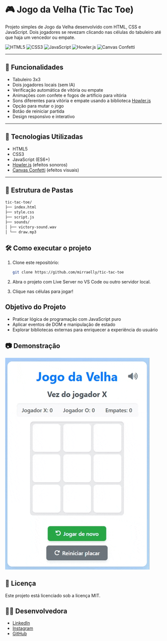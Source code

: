 # 🎮 Jogo da Velha (Tic Tac Toe)

Projeto simples de Jogo da Velha desenvolvido com HTML, CSS e JavaScript. Dois jogadores se revezam clicando nas células do tabuleiro até que haja um vencedor ou empate.

![HTML5](https://img.shields.io/badge/HTML5-E34F26?style=for-the-badge&logo=html5&logoColor=white)
![CSS3](https://img.shields.io/badge/CSS3-1572B6?style=for-the-badge&logo=css3&logoColor=white)
![JavaScript](https://img.shields.io/badge/JavaScript-F7DF1E?style=for-the-badge&logo=javascript&logoColor=black)
![Howler.js](https://img.shields.io/badge/Howler.js-FFDD00?style=for-the-badge&logo=javascript&logoColor=black)
![Canvas Confetti](https://img.shields.io/badge/Canvas%20Confetti-00BFFF?style=for-the-badge&logo=sparkles&logoColor=white)

---

## 📌 Funcionalidades

- Tabuleiro 3x3
- Dois jogadores locais (sem IA)
- Verificação automática de vitória ou empate
- Animações com confete e fogos de artifício para vitória
- Sons diferentes para vitória e empate usando a biblioteca [Howler.js](https://howlerjs.com/)
- Opção para mutar o jogo
- Botão de reiniciar partida
- Design responsivo e interativo

---

## 🚀 Tecnologias Utilizadas

- HTML5
- CSS3
- JavaScript (ES6+)
- [Howler.js](https://howlerjs.com/) (efeitos sonoros)
- [Canvas Confetti](https://www.kirilv.com/canvas-confetti/) (efeitos visuais)

---

## 📁 Estrutura de Pastas

```
tic-tac-toe/
├── index.html
├── style.css
├── script.js
├── sounds/
│ ├── victory-sound.wav
│ └── draw.mp3
```

## 🛠️ Como executar o projeto

1. Clone este repositório:
   ```bash
   git clone https://github.com/mirraelly/tic-tac-toe
   ```
2. Abra o projeto com Live Server no VS Code ou outro servidor local.

3. Clique nas células para jogar!

## Objetivo do Projeto

- Praticar lógica de programação com JavaScript puro
- Aplicar eventos de DOM e manipulação de estado
- Explorar bibliotecas externas para enriquecer a experiência do usuário

## 📷 Demonstração

![Demonstração do Jogo](assets/tic-toc-toe.gif)

## 📄 Licença

Este projeto está licenciado sob a licença MIT.

## 🙋‍♀️ Desenvolvedora

- [LinkedIn](https://www.linkedin.com/in/mirraelymoura/)
- [Instagram](https://github.com/mirraelly)
- [GitHub](https://github.com/mirraelly)
